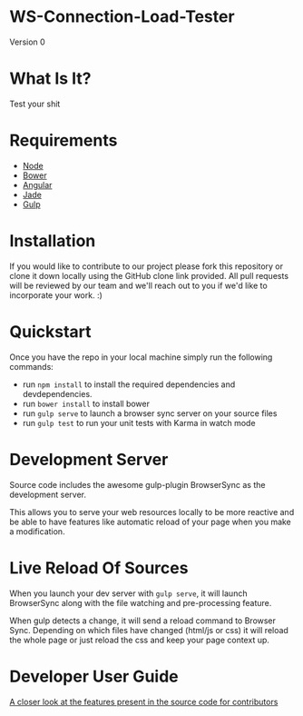# WS-Connection-Load-Tester

Version 0

# What Is It?

Test your shit

# Requirements

* [Node](https://nodejs.org/en/)
* [Bower](http://bower.io/)
* [Angular](https://angularjs.org/)
* [Jade](http://jade-lang.com/)
* [Gulp](http://gulpjs.com/)

# Installation

If you would like to contribute to our project please fork
this repository or clone it down locally using the GitHub clone link
provided. All pull requests will be reviewed by our team and we'll reach
out to you if we'd like to incorporate your work. :)

# Quickstart

Once you have the repo in your local machine simply run the following commands:

* run `npm install` to install the required dependencies and devdependencies.
* run `bower install` to install bower
* run `gulp serve` to launch a browser sync server on your source files
* run `gulp test` to run your unit tests with Karma in watch mode

# Development Server

Source code includes the awesome gulp-plugin BrowserSync as the development server.

This allows you to serve your web resources locally to be more reactive and be able to have features like automatic reload of your page when you make a modification.

# Live Reload Of Sources

When you launch your dev server with `gulp serve`, it will launch BrowserSync along with the file watching and pre-processing feature.

When gulp detects a change, it will send a reload command to Browser Sync. Depending on which files have changed (html/js or css) it will reload the whole page or just reload the css and keep your page context up.

# Developer User Guide

[A closer look at the features present in the source code for contributors](user-guide.md)
